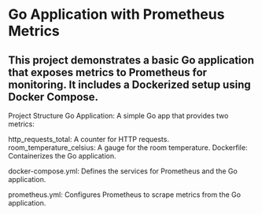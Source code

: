 
# Go Application with Prometheus Metrics
## This project demonstrates a basic Go application that exposes metrics to Prometheus for monitoring. It includes a Dockerized setup using Docker Compose.

Project Structure
Go Application: A simple Go app that provides two metrics:

http_requests_total: A counter for HTTP requests.
room_temperature_celsius: A gauge for the room temperature.
Dockerfile: Containerizes the Go application.

docker-compose.yml: Defines the services for Prometheus and the Go application.

prometheus.yml: Configures Prometheus to scrape metrics from the Go application.